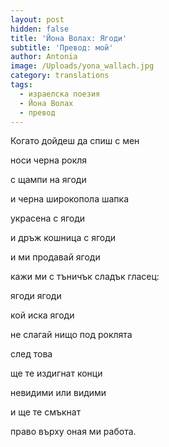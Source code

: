 ```yaml
---
layout: post
hidden: false
title: 'Йона Волах: Ягоди'
subtitle: 'Превод: мой'
author: Antonia
image: /Uploads/yona_wallach.jpg
category: translations
tags:
  - израелска поезия
  - Йона Волах
  - превод
---
```

Когато дойдеш да спиш с мен

носи черна рокля

с щампи на ягоди

и черна широкопола шапка

украсена с ягоди

и дръж кошница с ягоди

и ми продавай ягоди

кажи ми с тъничък сладък гласец:

ягоди ягоди

кой иска ягоди

не слагай нищо под роклята

след това

ще те издигнат конци

невидими или видими

и ще те смъкнат

право върху оная ми работа.
